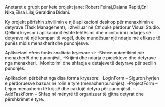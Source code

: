 Anetaret e grupit per kete projekt jane: Robert Feinaj,Dajana Rapiti,Eni Nika,Elisa Lilaj,Geraldina Didani.

Ky projekt përfshin zhvillimin e një aplikacioni desktop për menaxhimin e detyrave (Task Management), i zhvilluar në C# duke përdorur Visual Studio. Qëllimi kryesor i aplikacionit është lehtësimi dhe monitorimi i ndarjes së detyrave në një kompani të vogël, duke mundësuar një ndarje më efikase të punës midis menaxherit dhe punonjësve.

Aplikacioni ofron funksionalitete kryesore si:
-Sistem autentikimi për menaxherët dhe punonjësit.
-Krijimi dhe ndarja e projekteve dhe detyrave nga menaxheri.
-Monitorimi dhe shfaqja e detajeve të detyrave për secilin punonjës.

Aplikacioni përbëhet nga disa forma kryesore:
-LoginForm – Siguron hyrjen e përdoruesve bazuar në rolin e tyre (menaxher/punonjës).
-ProjectForm – Lejon menaxherin të krijojë dhe caktojë detyra për punonjësit.
-AddTaskForm – Shfaq në mënyrë të organizuar të gjitha detyrat dhe përshkrimet e tyre.
